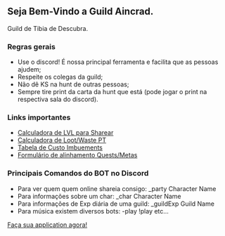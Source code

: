 ## Seja Bem-Vindo a Guild Aincrad.

Guild de Tibia de Descubra. 

### Regras gerais 

- Use o discord! É nossa principal ferramenta e facilita que as pessoas ajudem;
- Respeite os colegas da guild;
- Não dê KS na hunt de outras pessoas;
- Sempre tire print da carta da hunt que está (pode jogar o print na respectiva sala do discord).

### Links importantes

- [Calculadora de LVL para Sharear](https://www.tibiabr.com/calculadora-de-experiencia-party/)
- [Calculadora de Loot/Waste PT](http://lootdotibia.kinghost.net/)
- [Tabela de Custo Imbuements](https://docs.google.com/spreadsheets/d/19l_zR-qVqQ-t2O93OtamFgnLraZOSFZOgumkZkc_GuA/edit?usp=sharing)
- [Formulário de alinhamento Quests/Metas](https://docs.google.com/forms/d/e/1FAIpQLSe1zd5J7TKIImKMwbw5XLSjQEZOXvx0zPkZ9-U4mjpjgCGPiA/viewform)


### Principais Comandos do BOT no Discord

- Para ver quem quem online shareia consigo: _party Character Name
- Para informações sobre um char: _char Character Name
- Para informações de Exp diária de uma guild: _guildExp Guild Name
- Para música existem diversos bots: -play !play etc...

[Faça sua application agora!](https://www.tibia.com/community/?subtopic=guilds&page=view&GuildName=Aincrad)
